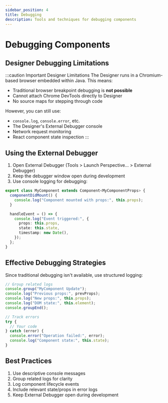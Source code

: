 ```yaml
---
sidebar_position: 4
title: Debugging
description: Tools and techniques for debugging components
---
```


# Debugging Components

## Designer Debugging Limitations

:::caution Important Designer Limitations
The Designer runs in a Chromium-based browser embedded within Java. This means:

- Traditional browser breakpoint debugging is **not possible**
- Cannot attach Chrome DevTools directly to Designer
- No source maps for stepping through code

However, you can still use:

- `console.log`, `console.error`, etc.
- The Designer's External Debugger console
- Network request monitoring
- React component state inspection
  :::

## Using the External Debugger

1. Open External Debugger (Tools > Launch Perspective... > External Debugger)
2. Keep the debugger window open during development
3. Use console logging for debugging:

```typescript
export class MyComponent extends Component<MyComponentProps> {
  componentDidMount() {
    console.log("Component mounted with props:", this.props);
  }

  handleEvent = () => {
    console.log("Event triggered:", {
      props: this.props,
      state: this.state,
      timestamp: new Date(),
    });
  };
}
```

## Effective Debugging Strategies

Since traditional debugging isn't available, use structured logging:

```typescript
// Group related logs
console.group("MyComponent Update");
console.log("Previous props:", prevProps);
console.log("New props:", this.props);
console.log("DOM state:", this.element);
console.groupEnd();

// Track errors
try {
  // Your code
} catch (error) {
  console.error("Operation failed:", error);
  console.log("Component state:", this.state);
}
```

## Best Practices

1. Use descriptive console messages
2. Group related logs for clarity
3. Log component lifecycle events
4. Include relevant state/props in error logs
5. Keep External Debugger open during development
